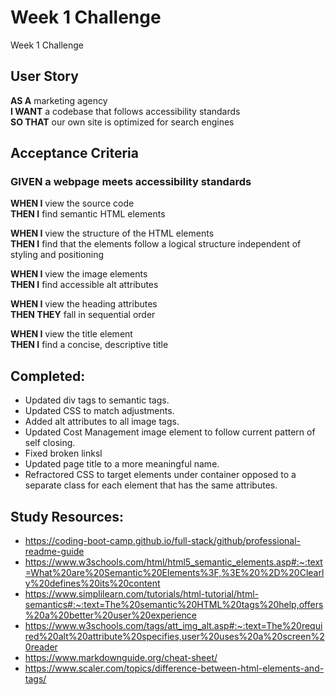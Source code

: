 # Week 1 Challenge
Week 1 Challenge 

## User Story
**AS A** marketing agency  
**I WANT** a codebase that follows accessibility standards  
**SO THAT** our own site is optimized for search engines

## Acceptance Criteria
### GIVEN a webpage meets accessibility standards
**WHEN I** view the source code  
**THEN I** find semantic HTML elements  

**WHEN I** view the structure of the HTML elements  
**THEN I** find that the elements follow a logical structure independent of styling and positioning  

**WHEN I** view the image elements  
**THEN I** find accessible alt attributes

**WHEN I** view the heading attributes  
**THEN THEY** fall in sequential order

**WHEN I** view the title element  
**THEN I** find a concise, descriptive title

## Completed:
- Updated div tags to semantic tags.
- Updated CSS to match adjustments.
- Added alt attributes to all image tags.
- Updated Cost Management image element to follow current pattern of self closing.
- Fixed broken linksl
- Updated page title to a more meaningful name.
- Refractored CSS to target elements under container opposed to a separate class for each element that has the same attributes.




## Study Resources:
- https://coding-boot-camp.github.io/full-stack/github/professional-readme-guide
- https://www.w3schools.com/html/html5_semantic_elements.asp#:~:text=What%20are%20Semantic%20Elements%3F,%3E%20%2D%20Clearly%20defines%20its%20content
- https://www.simplilearn.com/tutorials/html-tutorial/html-semantics#:~:text=The%20semantic%20HTML%20tags%20help,offers%20a%20better%20user%20experience
- https://www.w3schools.com/tags/att_img_alt.asp#:~:text=The%20required%20alt%20attribute%20specifies,user%20uses%20a%20screen%20reader
- https://www.markdownguide.org/cheat-sheet/
- https://www.scaler.com/topics/difference-between-html-elements-and-tags/

